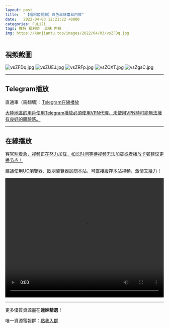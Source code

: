 ```yaml
---
layout: post
title:  "【福利姬视频】白色丝袜蕾丝内裤"
date:   2022-04-03 12:21:22 +0800
categories: FuLiJi
tags: 推特 福利姬  丝袜 内裤
img: https://kanjiantu.top/images/2022/04/03/vsZFDq.jpg
---
```



## 視頻截圖

![vsZFDq.jpg](https://kanjiantu.top/images/2022/04/03/vsZFDq.jpg)
![vsZUEJ.jpg](https://kanjiantu.top/images/2022/04/03/vsZUEJ.jpg)
![vsZRFp.jpg](https://kanjiantu.top/images/2022/04/03/vsZRFp.jpg)
![vsZOXT.jpg](https://kanjiantu.top/images/2022/04/03/vsZOXT.jpg)
![vsZgsC.jpg](https://kanjiantu.top/images/2022/04/03/vsZgsC.jpg)

* * *
## Telegram播放

直通車（需翻墻)：[Telegram在線播放](https://t.me/mimeijingxuan/413)

<u>大陸地區的用戶使用Telegram播放必須使用VPN代理，未使用VPN時可能無法擁有良好的體驗感。</u> 
* * *
## 在線播放
<u>客官别着急，视频正在努力加载，如长时间等待视频无法加载或者播放卡顿建议更换节点！</u>

<u>建議使用UC瀏覽器、歐朋瀏覽器訪問本站，可直接緩存本站視頻，激情又給力！</u>
<center><video src="https://cdn.publer.io/uploads/videos/6249add9db279736bfa81c47/a6feb01dded908d346a8d5813181079b.mp4" width="100%" height="380px" controls="controls"></video></center>


* * *
更多優質資源盡在**迷妹精選**！

唯一資源電報群：[點我入群](https://t.me/mimeijingxuan)


